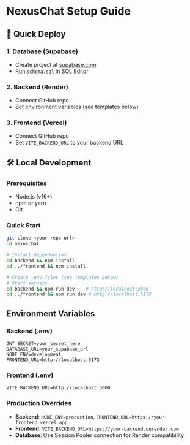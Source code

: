 # NexusChat Setup Guide

## 🚀 Quick Deploy

### 1. Database (Supabase)
- Create project at [supabase.com](https://supabase.com)
- Run `schema.sql` in SQL Editor

### 2. Backend (Render)
- Connect GitHub repo
- Set environment variables (see templates below)

### 3. Frontend (Vercel)
- Connect GitHub repo
- Set `VITE_BACKEND_URL` to your backend URL

## 🛠️ Local Development

### Prerequisites
- Node.js (v16+)
- npm or yarn
- Git

### Quick Start
```bash
git clone <your-repo-url>
cd nexuschat

# Install dependencies
cd backend && npm install
cd ../frontend && npm install

# Create .env files (see templates below)
# Start servers
cd backend && npm run dev    # http://localhost:3000
cd ../frontend && npm run dev # http://localhost:5173
```

## Environment Variables

### Backend (.env)
```
JWT_SECRET=your_secret_here
DATABASE_URL=your_supabase_url
NODE_ENV=development
FRONTEND_URL=http://localhost:5173
```

### Frontend (.env)
```
VITE_BACKEND_URL=http://localhost:3000
```

### Production Overrides
- **Backend**: `NODE_ENV=production`, `FRONTEND_URL=https://your-frontend.vercel.app`
- **Frontend**: `VITE_BACKEND_URL=https://your-backend.onrender.com`
- **Database**: Use Session Pooler connection for Render compatibility 